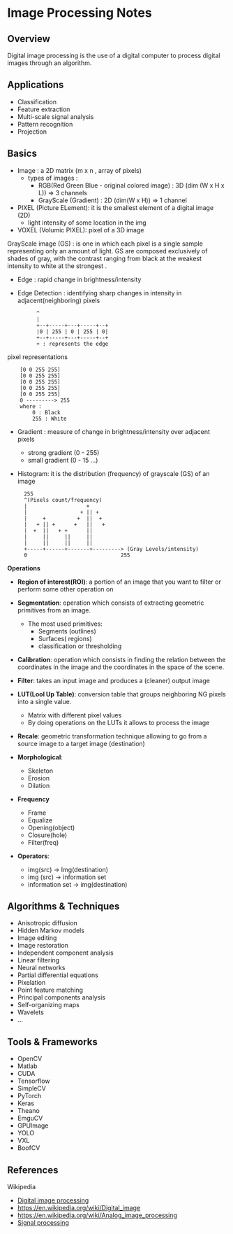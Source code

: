 # Image Processing Notes


## Overview

Digital image processing is the use of a digital computer to process digital images through an algorithm.

## Applications 

- Classification
- Feature extraction
- Multi-scale signal analysis
- Pattern recognition
- Projection


## Basics

- Image : a 2D matrix (m x n , array of pixels) 
  - types of images : 
    - RGB(Red Green Blue - original colored image) : 3D (dim (W x H x L))  => 3 channels
    - GrayScale (Gradient) : 2D (dim(W x H)) => 1 channel
- PIXEL (Picture ELement): it is the smallest element of a digital image (2D)
  - light intensity of some location in the img 
- VOXEL (Volumic PIXEL): pixel of a 3D image
  
GrayScale image (GS) : is one in which each pixel is a single sample representing only an amount of light. GS are composed exclusively of shades of gray, with the contrast ranging from black at the weakest intensity to white at the strongest
.
- Edge : rapid change in brightness/intensity
- Edge Detection : identifying sharp changes in intensity in adjacent(neighboring) pixels 
  
            ^
            |
            +--+-----+---+-----+--+
            |0 | 255 | 0 | 255 | 0|
            +--+-----+---+-----+--+
            + : represents the edge 
pixel representations

        [0 0 255 255]
        [0 0 255 255]
        [0 0 255 255]
        [0 0 255 255]
        [0 0 255 255]
        0 ---------> 255
        where : 
            0 : Black 
            255 : White 

- Gradient : measure of change in brightness/intensity over adjacent pixels 
  - strong gradient (0 - 255)
  - small gradient (0 - 15 ...)

- Histogram: it is the distribution (frequency) of grayscale (GS) of an image

        255
        ^(Pixels count/frequency)
        |                   +
        |                 + || +
        |     +          +  ||  +
        |   + || +      +   ||   +
        |  +  ||   + +      ||
        |     ||     ||     ||
        |     ||     ||     ||           
        +-----+------+-------+---------> (Gray Levels/intensity)
        0                              255


**Operations**

- **Region of ​​interest(ROI)**: a portion of an image that you want to filter or perform some other operation on
- **Segmentation**: operation which consists of extracting geometric primitives from an image.
    - The most used primitives:
        - Segments (outlines)
        - Surfaces( regions)
        - classification or thresholding
- **Calibration**: operation which consists in finding the relation between the coordinates in the image and the coordinates in the space of the scene.
- **Filter**: takes an input image and produces a (cleaner) output image
- **LUT(Lool Up Table)**: conversion table that groups neighboring NG pixels into a single value.
    - Matrix with different pixel values
    - By doing operations on the LUTs it allows to process the image
- **Recale**: geometric transformation technique allowing to go from a source image to a target image (destination)

- **Morphological**:
  - Skeleton
  - Erosion
  - Dilation
- **Frequency**
  - Frame
  - Equalize
  - Opening(object)
  - Closure(hole)
  - Filter(freq)
- **Operators**:
  - img(src) -> Img(destination)
  - img (src) -> information set
  - information set -> img(destination)


## Algorithms & Techniques

- Anisotropic diffusion
- Hidden Markov models
- Image editing
- Image restoration
- Independent component analysis
- Linear filtering
- Neural networks
- Partial differential equations
- Pixelation
- Point feature matching
- Principal components analysis
- Self-organizing maps
- Wavelets
- ...


## Tools & Frameworks

- OpenCV
- Matlab
- CUDA
- Tensorflow
- SimpleCV
- PyTorch 
- Keras 
- Theano
- EmguCV
- GPUImage
- YOLO
- VXL 
- BoofCV


## References

Wikipedia
- [Digital image processing](https://en.wikipedia.org/wiki/Digital_image_processing)
- https://en.wikipedia.org/wiki/Digital_image
- https://en.wikipedia.org/wiki/Analog_image_processing
- [Signal processing](https://github.com/afondiel/research-notes/tree/master/signal-processing)


